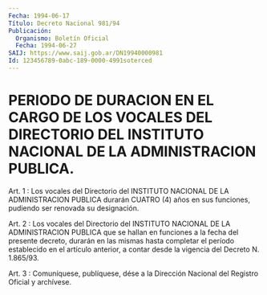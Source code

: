```yaml
---
Fecha: 1994-06-17
Título: Decreto Nacional 981/94
Publicación:
  Organismo: Boletín Oficial
  Fecha: 1994-06-27
SAIJ: https://www.saij.gob.ar/DN19940000981
Id: 123456789-0abc-189-0000-4991soterced
---
```

# PERIODO DE DURACION EN EL CARGO DE LOS VOCALES DEL DIRECTORIO DEL INSTITUTO NACIONAL DE LA ADMINISTRACION PUBLICA.

<a id="1"></a>
Art.  1 : Los vocales del Directorio del INSTITUTO NACIONAL DE LA  ADMINISTRACION    PUBLICA   durarán  CUATRO  (4)  años  en  sus funciones, pudiendo ser renovada su designación.

<a id="2"></a>
Art.  2 : Los vocales del Directorio del INSTITUTO NACIONAL DE LA ADMINISTRACION  PUBLICA  que  se  hallan en funciones a la fecha del  presente  decreto, durarán en las mismas  hasta  completar  el período establecido  en  el  artículo  anterior,  a contar desde la vigencia del Decreto N. 1.865/93.

<a id="3"></a>
Art. 3 : Comuníquese, publíquese, dése a la Dirección Nacional del Registro Oficial y archívese.